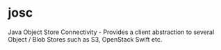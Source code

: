 # josc
Java Object Store Connectivity - Provides a client abstraction to several Object / Blob Stores such as S3, OpenStack Swift etc.
